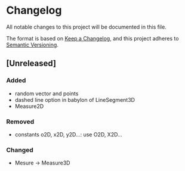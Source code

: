 # Changelog

All notable changes to this project will be documented in this file.

The format is based on [Keep a Changelog](https://keepachangelog.com/en/1.0.0/),
and this project adheres to [Semantic Versioning](https://semver.org/spec/v2.0.0.html).

## [Unreleased]

### Added
- random vector and points
- dashed line option in babylon of LineSegment3D
- Measure2D

### Removed
- constants o2D, x2D, y2D...: use O2D, X2D...

### Changed
- Mesure -> Measure3D
